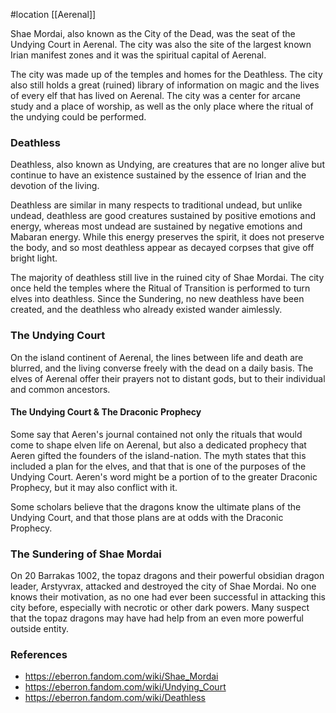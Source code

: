  #location [[Aerenal]]

Shae Mordai, also known as the City of the Dead, was the seat of the Undying Court in Aerenal. The city was also the site of the largest known Irian manifest zones and it was the spiritual capital of Aerenal.

The city was made up of the temples and homes for the Deathless. The city also still holds a great (ruined) library of information on magic and the lives of every elf that has lived on Aerenal. The city was a center for arcane study and a place of worship, as well as the only place where the ritual of the undying could be performed.

### Deathless

Deathless, also known as Undying, are creatures that are no longer alive but continue to have an existence sustained by the essence of Irian and the devotion of the living.

Deathless are similar in many respects to traditional undead, but unlike undead, deathless are good creatures sustained by positive emotions and energy, whereas most undead are sustained by negative emotions and Mabaran energy. While this energy preserves the spirit, it does not preserve the body, and so most deathless appear as decayed corpses that give off bright light.

The majority of deathless still live in the ruined city of Shae Mordai. The city once held the temples where the Ritual of Transition is performed to turn elves into deathless. Since the Sundering, no new deathless have been created, and the deathless who already existed wander aimlessly.

### The Undying Court

On the island continent of Aerenal, the lines between life and death are blurred, and the living converse freely with the dead on a daily basis. The elves of Aerenal offer their prayers not to distant gods, but to their individual and common ancestors.

#### The Undying Court & The Draconic Prophecy

Some say that Aeren's journal contained not only the rituals that would come to shape elven life on Aerenal, but also a dedicated prophecy that Aeren gifted the founders of the island-nation. The myth states that this included a plan for the elves, and that that is one of the purposes of the Undying Court. Aeren's word might be a portion of to the greater Draconic Prophecy, but it may also conflict with it.

Some scholars believe that the dragons know the ultimate plans of the Undying Court, and that those plans are at odds with the Draconic Prophecy.

### The Sundering of Shae Mordai

On 20 Barrakas 1002, the topaz dragons and their powerful obsidian dragon leader, Arstyvrax, attacked and destroyed the city of Shae Mordai. No one knows their motivation, as no one had ever been successful in attacking this city before, especially with necrotic or other dark powers. Many suspect that the topaz dragons may have had help from an even more powerful outside entity.

### References

* https://eberron.fandom.com/wiki/Shae_Mordai
* https://eberron.fandom.com/wiki/Undying_Court
* https://eberron.fandom.com/wiki/Deathless

